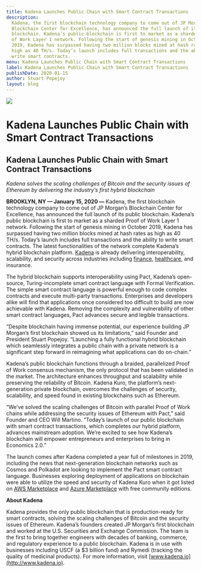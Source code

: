 ```yaml
---
title: Kadena Launches Public Chain with Smart Contract Transactions
description:
  Kadena, the first blockchain technology company to come out of JP Morgan’s
  Blockchain Center for Excellence, has announced the full launch of its public
  blockchain. Kadena’s public blockchain is first to market as a sharded Proof
  of Work Layer 1 network. Following the start of genesis mining in October
  2019, Kadena has surpassed having two million blocks mined at hash rates as
  high as 40 TH/s. Today’s launch includes full transactions and the ability to
  write smart contracts.
menu: Kadena Launches Public Chain with Smart Contract Transactions
label: Kadena Launches Public Chain with Smart Contract Transactions
publishDate: 2020-01-15
author: Stuart Popejoy
layout: blog
---
```


![](/assets/blog/2020/1_VzDmro2_e8CPGbUG0qyD-w.webp)

# Kadena Launches Public Chain with Smart Contract Transactions

## Kadena Launches Public Chain with Smart Contract Transactions

_Kadena solves the scaling challenges of Bitcoin and the security issues of
Ethereum by delivering the industry’s first hybrid blockchain_

**BROOKLYN, NY — January 15, 2020 —** Kadena, the first blockchain technology
company to come out of JP Morgan’s Blockchain Center for Excellence, has
announced the full launch of its public blockchain. Kadena’s public blockchain
is first to market as a sharded Proof of Work Layer 1 network. Following the
start of genesis mining in October 2019, Kadena has surpassed having two million
blocks mined at hash rates as high as 40 TH/s. Today’s launch includes full
transactions and the ability to write smart contracts. The latest
functionalities of the network complete Kadena’s hybrid blockchain platform.
[Kadena](https://www.kadena.io) is already delivering interoperability,
scalability, and security across industries including
[finance](https://medium.com/kadena-io/uscf-collaborates-with-kadena-on-use-of-blockchain-in-the-investment-space-f8b16f7a38bb),
[healthcare](https://medium.com/kadena-io/kadena-and-rymedi-validate-quality-of-medicinal-products-on-blockchain-244d5fb8d699),
and insurance.

The hybrid blockchain supports interoperability using Pact, Kadena’s
open-source, Turing-incomplete smart contract language with Formal Verification.
The simple smart contract language is powerful enough to code complex contracts
and execute multi-party transactions. Enterprises and developers alike will find
that applications once considered too difficult to build are now achievable with
Kadena. Removing the complexity and vulnerability of other smart contract
languages, Pact advances secure and legible transactions.

“Despite blockchain having immense potential, our experience building JP
Morgan’s first blockchain showed us its limitations,” said Founder and President
Stuart Popejoy. “Launching a fully functional hybrid blockchain which seamlessly
integrates a public chain with a private network is a significant step forward
in reimagining what applications can do on-chain.”

Kadena’s public blockchain functions through a braided, parallelized Proof of
Work consensus mechanism, the only protocol that has been validated in the
market. The architecture enhances throughput and scalability while preserving
the reliability of Bitcoin. Kadena Kuro, the platform’s next-generation private
blockchain, overcomes the challenges of security, scalability, and speed found
in existing blockchains such as Ethereum.

“We’ve solved the scaling challenges of Bitcoin with parallel Proof of Work
chains while addressing the security issues of Ethereum with Pact,” said Founder
and CEO Will Martino. “Today’s launch of our public blockchain with smart
contract transactions, which completes our hybrid platform, advances mainstream
adoption. We’re excited to see how Kadena’s blockchain will empower
entrepreneurs and enterprises to bring in Economics 2.0.”

The launch comes after Kadena completed a year full of milestones in 2019,
including the news that next-generation blockchain networks such as Cosmos and
Polkadot are looking to implement the Pact smart contract language. Businesses
exploring deployment of applications on blockchain were able to utilize the
speed and security of Kadena Kuro when it got listed on
[AWS Marketplace](https://fortune.com/2019/01/23/blockchain-aws-kadena) and
[Azure Marketplace](https://medium.com/kadena-io/kadena-launches-blockchain-as-a-service-baas-on-azure-marketplace-7030ec35f56c)
with free community editions.

**About Kadena**

Kadena provides the only public blockchain that is production-ready for smart
contracts, solving the scaling challenges of Bitcoin and the security issues of
Ethereum. Kadena’s founders created JP Morgan’s first blockchain and worked at
the U.S. Securities and Exchange Commission. The team is the first to bring
together engineers with decades of banking, commerce, and regulatory experience
to a public blockchain. Kadena is in use with businesses including USCF (a $3
billion fund) and Rymedi (tracking the quality of medicinal products). For more
information, visit [www.kadena.io](http://www.kadena.io).
